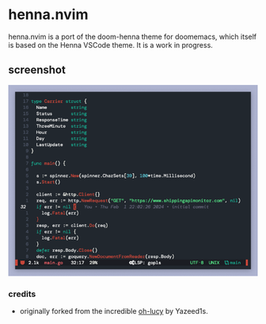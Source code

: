 # henna.nvim

henna.nvim is a port of the doom-henna theme for doomemacs, which itself is based on the Henna VSCode theme. It is a work in progress.

## screenshot

![henna.nvim screenshot](assets/go.png)

### credits

- originally forked from the incredible [oh-lucy](https://github.com/Yazeed1s/oh-lucy.nvim) by Yazeed1s.

